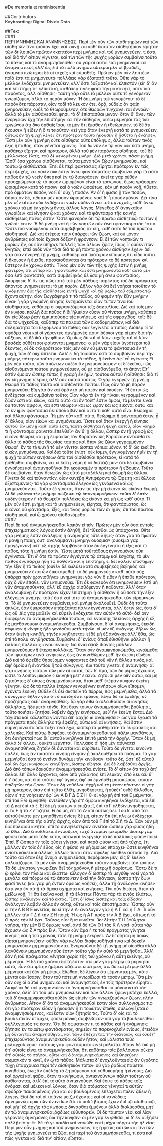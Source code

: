 #De memoria et reminiscentia  

##Contributors  
Keyboarding: Digital Divide Data  

##Text  
###1  
ΠΕΡΙ ΜΝΗΜΗΣ ΚΑΙ ΑΝΑΜΝΗΣΕΩΣ. Περὶ μὲν οῦν τῶν αἰσθητηρίων καὶ τῶν αἰσθητῶν τίνα τρόπον ἔχει καὶ κοινῇ καὶ καθ’ ἕκαστον αἱσθητήριον εἴρηται· τῶν δὲ λοιπῶν πρῶτον σκεπτέον περὶ μνήμης καὶ τοῦ μνημονεύειν, τί ἐστι, καὶ διὰ τίν’ αἰτίαν γίγνεται, καὶ τίνι τῶν τῆς ψυχῆς μορίων συμβαίνει τοῦτο τὸ πάθος καὶ τὸ ἀναμιμνήσκεσθαι· οὐ γὰρ οἱ αὐτοί εἰσι μνημονικοὶ καὶ ἀναμνηστικοί, ἀλλ’ ὡς ἐπὶ τὸ πολὺ μνημονικώτεροι μὲν οἱ βραδεῖς, ἀναμνηστικώτεροι δὲ οἱ ταχεῖς καὶ εὐμαθεῖς. Πρῶτον μὲν οὖν ληπτέον ποῖά ἐστι τὰ μνημονευτά· πολλάκις γὰρ ἐξαπατᾷ τοῦτο. Οὔτε γὰρ τὸ μέλλον ἐνδέχεται μνημονεύειν, ἀλλ’ ἔστι δοξαστὸν καὶ ἐλπιστόν (εἴη δ’ ἂν καὶ ἐπιστήμη τις ἐλπιστική, καθάπερ τινές φασι τὴν μαντικήν), οὔτε τοῦ παρόντος, ἀλλ’ αἴσθησις· ταύτῃ γὰρ οὔτε τὸ μέλλον οὔτε τὸ γενόμενον γνωρίζομεν, ἀλλὰ τὸ παρὸν μόνον. Ἡ δὲ μνήμη τοῦ γενομένου· τὸ δὲ παρὸν ὅτε πάρεστιν, οἷον τοδὶ τὸ λευκὸν ὅτε. ὁρᾷ, οὐδεὶς ἂν φαίη μνημονεύειν, οὐδὲ τὸ θεωρούμενον, ὅτε θεωρῶν τυγχάνει καὶ ἐννοῶν· ἀλλὰ τὸ μὲν αἰσθάνεσθαί φησι, τὸ δ’ ἐπίστασθαι μόνον· ὅταν δ’ ἄνευ τῶν ἐνεργειῶν ἔχῃ τὴν ἐπιστήμην καὶ τὴν αἴσθησιν, οὕτω μέμνηται τὰς τοῦ τριγώνου ὅτι δύο ὀρθαῖς ἴσαι, τὸ μὲν ὅτι ἔμαθεν ἢ ἐθεώρησεν, τὸ δὲ ὅτι ἤκουσεν ἢ εἶδεν ἢ ὅ τι τοιοῦτον· ἀεὶ γὰρ ὅταν ἐνεργῇ κατὰ τὸ μνημονεύειν, οὕτως ἐν τῇ ψυχῇ λέγει, ὅτι πρότερον τοῦτο ἤκουσεν ἢ ᾔσθετο ἢ ἐνόησεν. Ἔστι μὲν οὖν ἡ μνήμη οὔτε αἴσθησις οὔτε ὑπόληψις, ἀλλὰ τούτων τινὸς ἕξις ἢ πάθος, ὅταν γένηται χρόνος. Τοῦ δὲ νῦν ἐν τῷ νῦν οὐκ ἔστι μνήμη, καθάπερ εἴρηται καὶ πρότερον, ἀλλὰ τοῦ μὲν παρόντος αἴσθησις, τοῦ δὲ μέλλοντος ἐλπίς, τοῦ δὲ γενομένου μνήμη. Διὸ μετὰ χρόνου πᾶσα μνήμη. Ὥσθ’ ὅσα χρόνου αἰσθάνεται, ταῦτα μόνα τῶν ζῴων μνημονεύει, καὶ τούτῳ ᾧ αἰσθάνεται. Ἐπεὶ δὲ περὶ φαντασίας εἴρηται πρότερον ἐν τοῖς περὶ ψυχῆς, καὶ νοεῖν οὐκ ἔστιν ἄνευ φαντάσματος· συμβαίνει γὰρ τὸ αὐτὸ πάθος ἐν τῷ νοεῖν ὅπερ καὶ ἐν τῷ διαγράφειν· ἐκεῖ τε γὰρ οὐθὲν προσχρώμενοι τῷ τὸ ποσὸν ὡρισμένον εἶναι τὸ τριγώνου, ὅμως γράφομεν ὡρισμένον κατὰ τὸ ποσόν· καὶ ὁ νοῶν ὡσαύτως, κἂν μὴ ποσὸν νοῇ, τίθεται πρὸ ὀμμάτων ποσόν, νοεῖ δ’ οὐχ ᾗ ποσόν. Ἂν δ’ ἡ φύσις ᾖ τῶν ποσῶν, ἀόριστον δέ, τίθεται μὲν ποσὸν ὡρισμένον, νοεῖ δ’ ᾖ ποσὸν μόνον. Διὰ τίνα μὲν οὖν αἰτίαν οὐκ ἐνδέχεται νοεῖν οὐδὲν ἄνευ τοῦ συνεχοῦς, οὐδ’ ἄνευ χρόνου τὰ μὴ ἐν χρόνῳ ὄντα, ἄλλος λόγος. Μέγεθος δ’ ἀναγκαῖον γνωρίζειν καὶ κίνησιν ᾧ καὶ χρόνον, καὶ τὸ φάντασμα τῆς κοινῆς αἰσθήσεως πάθος ἐστίν. Ὥστε φανερὸν ὅτι τῷ πρώτῳ αἰσθητικῷ τούτων ἡ γνῶσίς ἐστιν. Ἡ δὲ μνήμη καὶ ἡ τῶν νοητῶν οὐκ ἄνευ φαντάσματός ἐστιν. Ὥστε τοῦ νοουμένου κατὰ συμβεβηκὸς ἂν εἴη, καθ’ αὑτὸ δὲ τοῦ πρώτου αἰσθητικοῦ. Διὸ καὶ ἑτέροις τισὶν ὑπάρχει τῶν ζῴων, καὶ οὐ μόνον ἀνθρώποις καὶ τοῖς ἔχουσι δόξαν ἢ φρόνησιν. Εἰ δὲ τῶν νοητικῶν τι μορίων ἦν, οὐκ ἂν ὑπῆρχε πολλοῖς τῶν ἄλλων ζῴων, ἴσως δ’ οὐδενὶ τῶν θνητῶν, ἐπεὶ οὐδὲ νῦν πᾶσι διὰ τὸ μὴ πάντα χρόνου αἴσθησιν ἔχειν· ἀεὶ γὰρ ὅταν ἐνεργῇ τῇ μνήμῃ, καθάπερ καὶ πρότερον εἴπομεν, ὅτι εἶδε τοῦτο ἢ ἤκουσεν ἢ ἔμαθε, προσαισθάνεται ὅτι πρότερον· τὸ δὲ πρότερον καὶ ὕστερον ἐν χρόνῳ ἐστίν. Τίνος μὲν οὖν τῶν τῆς ψυχῆς ἐστὶν ἡ μνήμη, φανερόν, ὅτι οὗπερ καὶ ἡ φαντασία· καὶ ἔστι μνημονευτὰ καθ’ αὑτὰ μὲν ὅσα ἐστὶ φανταστά, κατὰ συμβεβηκὸς δὲ ὅσα μὴ ἄνευ φαντασίας. Ἀπορήσειε δ’ ἄν τις πῶς ποτὲ τοῦ μὲν πάθους παρόντος τοῦ δὲ πράγματος ἀπόντος μνημονεύεται τὸ μὴ παρόν. Δῆλον γὰρ ὅτι δεῖ νοῆσαι τοιοῦτον τὸ γινόμενον διὰ τῆς αἰσθήσεως ἐν τῇ ψυχῇ καὶ τῷ μορίῳ τοῦ σώματος τῷ ἔχοντι αὐτήν, οἷον ζωγράφημά τι τὸ πάθος, οὖ φαμὲν τὴν ἕξιν μνήμην εἶναι· ἡ γὰρ γινομένη κίνησις ἐνσημαίνεται οἷον τύπον τινὰ τοῦ αἰσθήματος, καθάπερ οἱ σφραγιζόμενοι τοῖς δακτυλίοις. Διὸ καὶ τοῖς μὲν ἐν κινήσει πολλῇ διὰ πάθος ἢ δι’ ἡλικίαν οὖσιν οὐ γίνεται μνήμη, καθάπερ ἂν εἰς ὕδωρ ῥέον ἐμπιπτούσης τῆς κινήσεως καὶ τῆς σφραγῖδος· τοῖς δὲ διὰ τὸ ψήχεσθαι, καθάπερ τὰ παλαιὰ τῶν οἰκοδομημάτων, καὶ διὰ σκληρότητα τοῦ δεχομένου τὸ πάθος οὐκ ἐγγίνεται ὁ τύπος. Διόπερ οἵ τε σφόδρα νέοι καὶ οἱ γέροντες ἀμνήμονές εἰσιν· ῥέουσι γὰρ οἱ μὲν διὰ τὴν αὔξησιν, οἱ δὲ διὰ τὴν φθίσιν. Ὁμοίως δὲ καὶ οἱ λίαν ταχεῖς καὶ οἱ λίαν βραδεῖς οὐδέτεροι φαίνονται μνήμονες· οἱ μὲν γάρ εἰσιν ὑγρότεροι τοῦ δέοντος, οἱ δὲ σκληρότεροι· τοῖς μὲν οὖν οὐ μένει τὸ φάντασμα ἐν τῇ ψυχῇ, τῶν δ’ οὐχ ἅπτεται. Ἀλλ’ εἰ δὴ τοιοῦτόν ἐστι τὸ συμβαῖνον περὶ τὴν μνήμην, πότερον τοῦτο μνημονεύει τὸ πάθος, ἢ ἐκεῖνο ἀφ’ οὖ ἐγένετο; Εἰ μὲν γὰρ τοῦτο, τῶν ἀπόντων οὐδὲν ἂν μνημονεύοιμεν· εἰ δ’ ἐκεῖνο, πῶς αἰσθανόμενοι τούτου μνημονεύομεν, οὗ μὴ αἰσθανόμεθα, τὸ ἀπόν; Εἴτ’ ἐστὶν ὅμοιον ὥσπερ τύπος ἢ γραφὴ ἐν ἡμῖν, τούτου αὐτοῦ ἡ αἴσθησις διὰ τί ἂν εἴη μνήμη ἑτέρου, ἀλλ’ οὐκ αὐτοῦ τούτου; Ὁ γὰρ ἐνεργῶν τῇ μνήμῃ θεωρεῖ τὸ πάθος τοῦτο καὶ αἰσθάνεται τούτου. Πῶς οὖν τὸ μὴ παρὸν μνημονεύει; Εἴη γὰρ ἂν καὶ ὁρᾶν τὸ μὴ παρὸν καὶ ἀκούειν. Ἢ ἔστιν ὡς ἐνδέχεται καὶ συμβαίνει τοῦτο; Οἷον γὰρ τὸ ἐν τῷ πίνακι γεγραμμένον καὶ ζῷόν ἐστι καὶ εἰκών, καὶ τὸ αὐτὸ καὶ ἓν τοῦτ’ ἐστὶν ἄμφω, τὸ μέντοι εἶναι οὐ ταὐτὸν ἀμφοῖν, καὶ ἔστι θεωρεῖν καὶ ὡς ζῷον καὶ ὡς εἰκόνα, οὕτω καὶ τὸ ἐν ἡμῖν φάντασμα δεῖ ὑπολαβεῖν καὶ αὐτό τι καθ’ αὑτὸ εἶναι θεώρημα καὶ ἄλλου φάντασμα. Ἦι μὲν οὖν καθ’ αὑτό, θεώρημα ἢ φάντασμά ἐστιν, ᾖ δ’ ἄλλου, οἷον εἰκὼν καὶ μνημόνευμα. Ὥστε καὶ ὅταν ἐνεργῇ ἡ κίνησις αὐτοῦ, ἂν μὲν ᾗ καθ’ αὑτό ἐστι, ταύτῃ αἴσθηται ἡ ψυχὴ αὐτοῦ, οἷον νόημά τι ἢ φάντασμα φαίνεται ἐπελθεῖν· ἂν δ’ ᾗ ἄλλου, ὥσπερ ἐν τῇ γραφῇ ὡς εἰκόνα θεωρεῖ, καὶ μὴ ἑωρακὼς τὸν Κορίσκον ὡς Κορίσκου· ἐνταῦθά τε ἄλλο τὸ πάθος τῆς θεωρίας ταύτης καὶ ὅταν ὡς ζῷον γεγραμμένον θεωρῇ, ἔν τε τῇ ψυχῇ τὸ μὲν γίνεται ὥσπερ νόημα μόνον, τὸ δ’ ὡς ἐκεῖ ὅτι εἰκών, μνημόνευμα. Καὶ διὰ τοῦτο ἐνίοτ’ οὐκ ἴσμεν, ἐγγινομένων ἡμῖν ἐν τῇ ψυχῇ τοιούτων κινήσεων ἀπὸ τοῦ αἰσθέσθαι πρότερον, εἰ κατὰ τὸ ᾐσθῆσθαι συμβαίνει, καὶ εἰ ἔστι μνήμη ἢ οὒ διστάζομεν· ὁτὲ δὲ συμβαίνει ἐννοῆσαι καὶ ἀναμνησθῆναι ὅτι ἠκούσαμέν τι πρότερον ἢ εἴδομεν. Τοῦτο δὲ συμβαίνει, ὅταν θεωρῶν ὡς αὐτὸ μεταβάλλῃ καὶ θεωρῇ ὡς ἄλλου. Γίνεται δὲ καὶ τοὐναντίον, οἷον συνέβη Ἀντιφέροντι τῷ Ὠρείτῃ καὶ ἄλλοις ἐξισταμένοις· τὰ γὰρ φαντάσματα ἔλεγον ὡς γενόμενα καὶ ὡς μνημονεύοντες. Τοῦτο δὲ γίνεται, ὅταν τις τὴν μὴ εἰκόνα ὡς εἰκόνα θεωρῇ. Αἱ δὲ μελέται τὴν μνήμην σώζουσι τῷ ἐπαναμιμνήσκειν· τοῦτο δ’ ἐστὶν οὐδὲν ἕτερον ἢ τὸ θεωρεῖν πολλάκις ὡς εἰκόνα καὶ μὴ ὡς καθ’ αὑτό. Τί μὲν οὖν ἐστὶ μνήμη καὶ τὸ μνημονεύειν, εἴρηται, ὅτι φαντάσματος, ὡς εἰκόνος οὗ φάντασμα, ἕξις, καὶ τίνος μορίου τῶν ἐν ἡμῖν, ὅτι τοῦ πρώτου αἰσθητικοῦ, καὶ ᾧ χρόνου αἰσθανόμεθα.  
###2  
Περὶ δὲ τοῦ ἀναμιμνήσκεσθαι λοιπὸν εἰπεῖν. Πρῶτον μὲν οὖν ὅσα ἐν τοῖς ἐπιχειρηματικοῖς λόγοις ἐστὶν ἀληθῆ, δεῖ τίθεσθαι ὡς ὑπάρχοντα. Οὔτε γὰρ μνήμης ἐστὶν ἀνάληψις ἡ ἀνάμνησις οὔτε λῆψις· ὅταν γὰρ τὸ πρῶτον ἢ μάθῃ ἢ πάθῃ, οὔτ’ ἀναλαμβάνει μνήμην οὐδεμίαν (οὐδεμία γὰρ προγέγονεν) οὔτ’ ἐξ ἀρχῆς λαμβάνει· ὅταν δὲ ἐγγένηται ἡ ἕξις καὶ τὸ πάθος, τότε ἡ μνήμη ἐστίν. Ὥστε μετὰ τοῦ πάθους ἐγγινομένου οὐκ ἐγγίνεται. Ἔτι δ’ ὅτε τὸ πρῶτον ἐγγέγονε τῷ ἀτόμῳ καὶ ἐσχάτῳ, τὸ μὲν πάθος ἐνυπάρχει ἤδη τῷ παθόντι καὶ ἡ ἐπιστήμη, εἰ δεῖ καλεῖν ἐπιστήμην τὴν ἕξιν ἢ τὸ πάθος (οὐθὲν δὲ κωλύει κατὰ συμβεβηκὸς βεβηκὸς καὶ μνημονεύειν ἔνια ὧν ἐπιστάμεθα)· τὸ δὲ μνημονεύειν καθ’ αὑτὸ οὐχ ὑπάρχει πρὶν χρονισθῆναι· μνημονεύει γὰρ νῦν ὃ εἶδεν ἢ ἔπαθε πρότερον, οὐχ ὃ νῦν ἔπαθε, νῦν μνημονεύει. Ἔτι δὲ φανερὸν ὅτι μνημονεύειν ἐστὶ μὴ νῦν ἀναμνησθέντα, ἀλλ’ ἐξ ἀρχῆς αἰσθόμενον ἢ παθόντα. Ἀλλ’ ὅταν ἀναλαμβάνῃ ἣν πρότερον εἶχεν ἐπιστήμην ἢ αἴσθησιν ἢ οὗ ποτὲ τὴν ἕξιν ἐλέγομεν μνήμην, τοῦτ’ ἐστὶ καὶ τότε τὸ ἀναμιμνήσκεσθαι τῶν εἰρημένων τι. Τὸ δὲ μνημονεύειν συμβαίνει, καὶ μνήμη ἀκολουθεῖ. Οὐδὲ δὴ ταῦτα ἁπλῶς, ἐὰν ἔμπροσθεν ὑπάρξαντα πάλιν ἐγγένηται, ἀλλ’ ἔστιν ὡς, ἔστι δ’ ὡς οὔ. Δὶς γὰρ μαθεῖν καὶ εὑρεῖν ἐνδέχεται τὸν αὐτὸν τὸ αὐτό· δεῖ οὖν διαφέρειν τὸ ἀναμιμνήσκεσθαι τούτων, καὶ ἐνούσης πλείονος ἀρχῆς ἢ ἐξ ἧς μανθάνουσιν ἀναμιμνήσκεσθαι. Συμβαίνουσι δ’ αἱ ἀναμνήσεις, ἐπειδὴ πέφυκεν ἡ κίνησις ἥδε γενέσθαι μετὰ τήνδε· εἰ μὲν ἐξ ἀνάγκης, δῆλον ὡς ὅταν ἐκείνη κινηθῇ, τήνδε κινηθήσεται· εἰ δὲ μὴ ἐξ ἀνάγκης ἀλλ’ ἔθει, ὡς ἐπὶ τὸ πολὺ κινηθήσεται. Συμβαίνει δ’ ἐνίους ἅπαξ ἐθισθῆναι μᾶλλον ἢ ἄλλους πολλάκις κινουμένους· διὸ ἔνια ἅπαξ ἰδόντες μᾶλλον μνημονεύομεν ἢ ἕτερα πολλάκις. Ὅταν οὖν ἀναμιμνησκώμεθα, κινούμεθα τῶν προτέρων τινὰ κινήσεων, ἕως ἂν κινηθῶμεν μεθ’ ἣν ἐκείνη εἴωθεν. Διὸ καὶ τὸ ἐφεξῆς θηρεύομεν νοήσαντες ἀπὸ τοῦ νῦν ἢ ἄλλου τινός, καὶ ἀφ’ ὁμοίου ἢ ἐναντίου ἢ τοῦ σύνεγγυς. Διὰ τοῦτο γίνεται ἡ ἀνάμνησις· αἱ γὰρ κινήσεις τούτων τῶν μὲν αἱ αὐταί, τῶν δ’ ἅμα, τῶν δὲ μέρος ἔχουσιν, ὥστε τὸ λοιπὸν μικρὸν ὃ ἐκινήθη μετ’ ἐκεῖνο. Ζητοῦσι μὲν οὖν οὕτω, καὶ μὴ ζητοῦντες δ’ οὕτως ἀναμιμνήσκονται, ὅταν μεθ’ ἑτέραν κίνησιν ἐκείνη γένηται· ὡς δὲ τὰ πολλὰ ἑτέρων γενομένων κινήσεων οἵων εἴπομεν, ἐγένετο ἐκείνη. Οὐδὲν δὲ δεῖ σκοπεῖν τὰ πόρρω, πῶς μεμνήμεθα, ἀλλὰ τὰ σύνεγγυς· δῆλον γὰρ ὅτι ὁ αὐτός ἐστι τρόπος, λέγω δὲ τὸ ἐφεξῆς, οὐ προζητήσας οὐδ’ ἀναμνησθείς. Τῷ γὰρ ἔθει ἀκολουθοῦσιν αἱ κινήσεις ἀλλήλαις, ἥδε μετὰ τήνδε. Καὶ ὅταν τοίνυν ἀναμιμνήσκεσθαι βούληται, τοῦτο ποιήσει· ζητήσει λαβεῖν ἀρχὴν κινήσεως, μεθ’ ἣν ἐκείνη ἔσται. Διὸ τάχιστα καὶ κάλλιστα γίνονται ἀπ’ ἀρχῆς αἱ ἀναμνήσεις· ὡς γὰρ ἔχουσι τὰ πράγματα πρὸς ἄλληλα τῷ ἐφεξῆς, οὕτω καὶ αἱ κινήσεις. Καὶ ἔστιν εὐμνημόνευτα ὅσα τάξιν τινὰ ἔχει, ὥσπερ τὰ μαθήματα· τὰ δὲ φαύλως καὶ χαλεπῶς. Καὶ τούτῳ διαφέρει τὸ ἀναμιμνήσκεσθαι τοῦ πάλιν μανθάνειν, ὅτι δυνήσεταί πως δι’ αὑτοῦ κινηθῆναι ἐπὶ τὸ μετὰ τὴν ἀρχήν. Ὅταν δὲ μή, ἀλλὰ δι’ ἄλλου, οὐκέτι μέμνηται. Πολλάκις δ’ ἤδη μὲν ἀδυνατεῖ ἀναμνησθῆναι, ζητεῖν δὲ δύναται καὶ εὑρίσκει. Τοῦτο δὲ γίνεται κινοῦντι πολλά, ἕως ἂν τοιαύτην κινήσῃ κίνησιν ᾗ ἀκολουθήσει τὸ πρᾶγμα. Τὸ γὰρ μεμνῆσθαί ἐστι τὸ ἐνεῖναι δυνάμει τὴν κινοῦσαν· τοῦτο δέ, ὥστ’ ἐξ αὐτοῦ καὶ ὧν ἔχει κινήσεων κινηθῆναι, ὥσπερ εἴρηται. Δεῖ δὲ λαβέσθαι ἀρχῆς. Διὸ ἀπὸ τόπων δοκοῦσιν ἀναμιμνήσκεσθαι ἐνίοτε. Τὸ δ’ αἴτιον ὅτι ταχὺ ἀπ’ ἄλλου ἐπ’ ἄλλο ἔρχονται, οἷον ἀπὸ γάλακτος ἐπὶ λευκόν, ἀπὸ λευκοῦ δ’ ἐπ’ ἀέρα, καὶ ἀπὸ τούτου ἐφ’ ὑγρόν, ἀφ’ οὗ ἐμνήσθη μετοπώρου, ταύτην ἐπιζητῶν τὴν ὥραν. Ἔοικε δὴ καθόλου ἀρχὴ καὶ τὸ μέσον πάντων· εἰ γὰρ μὴ πρότερον, ὅταν ἐπὶ τοῦτο ἔλθῃ, μνησθήσεται, ἢ οὐκέτ’ οὐδὲ ἄλλοθεν, οἷον εἴ τις νοήσειεν ἐφ’ ὧν Α Β Γ Δ Ε Ζ Η Θ· εἰ γὰρ μὴ ἐπὶ τοῦ Ε μέμνηται, ἐπὶ τοῦ Ε Θ ἐμνήσθη· ἐντεῦθεν γὰρ ἐπ’ ἄμφω κινηθῆναι ἐνδέχεται, καὶ ἐπὶ τὸ Δ καὶ ἐπὶ τὸ Ε. Εἰ δὲ μὴ τούτων τι ἐπιζητεῖ, ἐπὶ τὸ Γ ἐλθὼν μνησθήσεται, εἰ τὸ Η ἢ τὸ Ζ ἐπιζητεῖ. Εἰ δὲ μή, ἐπὶ τὸ Α· καὶ οὕτως ἀεί. Τοῦ δ’ ἀπὸ τοῦ αὐτοῦ ἐνίοτε μὲν μνησθῆναι ἐνίοτε δὲ μή, αἴτιον ὅτι ἐπὶ πλείω ἐνδέχεται κινηθῆναι ἀπὸ τῆς αὐτῆς ἀρχῆς, οἷον ἀπὸ τοῦ Γ ἐπὶ τὸ Ζ ἢ τὸ Δ. Ἐὰν οὖν μὴ διὰ παλαιοῦ κινῆται, ἐπὶ τὸ συνηθέστερον κινεῖται· ὥσπερ γὰρ φύσις ἤδη τὸ ἔθος. Διὸ ἃ πολλάκις ἐννοοῦμεν, ταχὺ ἀναμιμνησκόμεθα· ὥσπερ γὰρ φύσει τόδε μετὰ τόδε ἐστίν, οὕτω καὶ ἐνεργείᾳ· τὸ δὲ πολλάκις φύσιν ποιεῖ. Ἐπεὶ δ’ ὥσπερ ἐν τοῖς φύσει γίνεται, καὶ παρὰ φύσιν καὶ ἀπὸ τύχης, ἔτι μᾶλλον ἐν τοῖς δι’ ἔθος, οἷς ἡ φύσις γε μὴ ὁμοίως ὑπάρχει· ὥστε κινηθῆναι ἐνίοτε κἀκεῖ καὶ ἄλλως, ἄλλως τε καὶ ὅταν ἀφέλκῃ ἐκεῖθεν αὐτόσε πῃ. Διὰ τοῦτο καὶ ὅταν δέῃ ὄνομα μνημονεῦσαι, παρόμοιον μέν, εἰς δ’ ἐκεῖνο σολοικίζομεν. Τὸ μὲν οὖν ἀναμιμνήσκεσθαι τοῦτον συμβαίνει τὸν τρόπον. Τὸ δὲ μέγιστον, γνωρίζειν δεῖ τὸν χρόνον, ἢ μέτρῳ ἢ ἀορίστως. Ἔστω δέ τι ᾧ κρίνει τὸν πλείω καὶ ἐλάττω· εὔλογον δ’ ὥσπερ τὰ μεγέθη· νοεῖ γὰρ τὰ μεγάλα καὶ πόρρω οὐ τῷ ἀποτείνειν ἐκεῖ τὴν διάνοιαν, ὥσπερ τὴν ὄψιν φασί τινες (καὶ γὰρ μὴ ὄντων ὁμοίως νοήσει), ἀλλὰ τῇ ἀνάλογον κινήσει· ἔστι γὰρ ἐν αὐτῇ τὰ ὅμοια σχήματα καὶ κινήσεις. Τίνι οὖν διοίσει, ὅταν τὰ μείζω νοῇ; Ἢ ὅτι ἐκεῖνα νοεῖ, ἢ τὰ ἐλάττω; Πάντα γὰρ τὰ ἐντὸς ἐλάττω, ὥσπερ ἀνάλογον καὶ τὰ ἐκτός. Ἔστι δ’ ἴσως ὥσπερ καὶ τοῖς εἴδεσιν ἀνάλογον λαβεῖν ἄλλο ἐν αὐτῷ, οὕτω καὶ τοῖς ἀποστήμασιν. Ὥσπερ οὖν εἰ τὴν Α Β Β Ε κινεῖται, ποιεῖ τὴν Α Δ· ἀνάλογον γὰρ ἡ Α Γ καὶ ἡ Γ Δ. Τί οὖν μᾶλλον τὴν Γ Δ ἢ τὴν Ζ Η ποιεῖ; Ἢ ὡς ἡ Α Γ πρὸς τὴν Α Β ἔχει, οὕτως ἡ τὸ Θ πρὸς τὴν Μ ἔχει. Ταύτας οὖν ἅμα κινεῖται. Ἂν δὲ τὴν Ζ Η βούληται νοῆσαι, τὴν μὲν Β Ε ὁμοίως νοεῖ, ἀντὶ δὲ τῶν Θ Ι τὰς Κ Λ νοεῖ· αὗται γὰρ ἔχουσιν ὡς Ζ Α πρὸς Β Α. Ὅταν οὖν ἅμα ἥ τε τοῦ πράγματος γίνηται κίνησις καὶ ἡ τοῦ χρόνου, τότε τῇ μνήμῃ ἐνεργεῖ. Ἂν δ’ οἴηται μὴ ποιῶν, οἴεται μνημονεύειν· οὐθὲν γὰρ κωλύει διαψευσθῆναί τινα καὶ δοκεῖν μνημονεύειν μὴ μνημονεύοντα. Ἐνεργοῦντα δὲ τῇ μνήμῃ μὴ οἴεσθαι ἀλλὰ λανθάνειν μεμνημένον οὐκ ἔστιν· τοῦτο γὰρ ἦν αὐτὸ τὸ μεμνῆσθαι. Ἀλλ’ ἐὰν ἡ τοῦ πράγματος γένηται χωρὶς τῆς τοῦ χρόνου ἢ αὕτη ἐκείνης, οὐ μέμνηται. Ἡ δὲ τοῦ χρόνου διττή ἐστιν· ὁτὲ μὲν γὰρ μέτρῳ οὐ μέμνηται αὐτό, οἷον ὅτι τρίτην ἡμέραν ὁδήποτε ἐποίησεν, ὁτὲ δὲ καὶ μέτρῳ· ἀλλὰ μέμνηται καὶ ἐὰν μὴ μέτρῳ. Εἰώθασι δὲ λέγειν ὅτι μέμνηνται μέν, πότε μέντοι οὐκ ἴσασιν, ὅταν τοῦ πότε μὴ γνωρίζωσι τὸ ποσὸν μέτρῳ. Ὅτι μὲν οὖν οὐχ οἱ αὐτοὶ μνημονικοὶ καὶ ἀναμνηστικοί, ἐν τοῖς πρότερον εἴρηται. Διαφέρει δὲ τοῦ μνημονεύειν τὸ ἀναμιμνήσκεσθαι οὐ μόνον κατὰ τὸν χρόνον, ἀλλ’ ὅτι τοῦ μὲν μνημονεύειν καὶ τῶν ἄλλων ζῴων μετέχει πολλά, τοῦ δ’ ἀναμιμνήσκεσθαι οὐδὲν ὡς εἰπεῖν τῶν γνωριζομένων ζῴων, πλὴν ἄνθρωπος. Αἴτιον δ’ ὅτι τὸ ἀναμιμνήσκεσθαί ἐστιν οἷον συλλογισμός τις· ὅτι γὰρ πρότερον εἶδεν ἢ ἤκουσεν ἤ τι τοιοῦτον ἔπαθε, συλλογίζεται ὁ ἀναμιμνησκόμενος, καὶ ἔστιν οἷον ζήτησίς τις. Τοῦτο δ’ οἷς καὶ τὸ βουλευτικὸν ὑπάρχει, φύσει μόνοις συμβέβηκεν· καὶ γὰρ τὸ βουλεύεσθαι συλλογισμός τίς ἐστιν. Ὅτι δὲ σωματικόν τι τὸ πάθος καὶ ἡ ἀνάμνησις ζήτησις ἐν τοιούτῳ φαντάσματος, σημεῖον τὸ παρενοχλεῖν ἐνίους, ἐπειδὰν μὴ δύνωνται ἀναμνησθῆναι, καὶ πάνυ ἐπέχοντας τὴν διάνοιαν, καὶ οὐκέτ’ ἐπιχειροῦντας ἀναμιμνήσκεσθαι οὐδὲν ἧττον, καὶ μάλιστα τοὺς μελαγχολικούς· τούτους γὰρ φαντάσματα κινεῖ μάλιστα. Αἴτιον δὲ τοῦ μὴ ἐπ’ αὐτοῖς εἶναι τὸ ἀναμιμνήσκεσθαι, ὅτι καθάπερ τοῖς βάλλουσιν οὐκέτι ἐπ’ αὐτοῖς τὸ στῆσαι, οὕτω καὶ ὁ ἀναμιμνησκόμενος καὶ θηρεύων σωματικόν τι κινεῖ, ἐν ᾧ τὸ πάθος. Μάλιστα δ’ ἐνοχλοῦνται οἷς ἂν ὑγρότης τύχῃ ὑπάρχουσα περὶ τὸν αἰσθητικὸν τόπον· οὐ γὰρ ῥᾳδίως παύεται κινηθεῖσα, ἕως ἂν ἐπέλθῃ τὸ ζητούμενον καὶ εὐθυπορήσῃ ἡ κίνησις. Διὸ καὶ ὀργαὶ καὶ φόβοι, ὅταν τι κινήσωσιν, ἀντικινούντων πάλιν τούτων οὐ καθίστανται, ἀλλ’ ἐπὶ τὸ αὐτὸ ἀντικινοῦσιν. Καὶ ἔοικε τὸ πάθος τοῖς ὀνόμασι καὶ μέλεσι καὶ λόγοις, ὅταν διὰ στόματος γένηταί τι αὐτῶν σφόδρα· παυσαμένοις γὰρ καὶ οὐ βουλομένοις ἐπέρχεται πάλιν ᾄδειν ἢ λέγειν. Εἰσὶ δὲ καὶ οἱ τὰ ἄνω μείζω ἔχοντες καὶ οἱ νανώδεις ἀμνημονέστεροι τῶν ἐναντίων διὰ τὸ πολὺ βάρος ἔχειν ἐπὶ τῷ αἰσθητικῷ, καὶ μήτ’ ἐξ ἀρχῆς τὰς κινήσεις δύνασθαι ἐμμένειν ἀλλὰ διαλύεσθαι, μήτ’ ἐν τῷ ἀναμιμνήσκεσθαι ῥᾳδίως εὐθυπορεῖν. Οἱ δὲ πάμπαν νέοι καὶ λίαν γέροντες ἀμνήμονες διὰ τὴν κίνησιν· οἱ μὲν γὰρ ἐν φθίσει, οἱ δ’ ἐν αὐξήσει πολλῇ εἰσίν· ἔτι δὲ τά γε παιδία καὶ νανώδη ἐστὶ μέχρι πόρρω τῆς ἡλικίας. Περὶ μὲν οὖν μνήμης καὶ τοῦ μνημονεύειν, τίς ἡ φύσις αὐτῶν καὶ τίνι τῶν τῆς ψυχῆς μνημονεύει τὰ ζῷα, καὶ περὶ τοῦ ἀναμιμνήσκεσθαι, τί ἐστι καὶ πῶς γίνεται καὶ διὰ τίν’ αἰτίαν, εἴρηται.  
